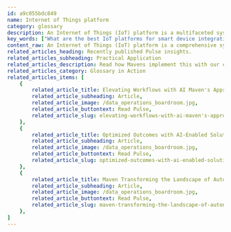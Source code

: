 ```yaml
---
id: a9c055bdc849
name: Internet of Things platform
category: glossary
description: An Internet of Things (IoT) platform is a multifaceted system that centralizes data from connected devices, providing infrastructure and applications to turn that data into actionable insights and streamline business operations.
key_words: ["What are the best IoT platforms for smart device integration?", "How do IoT platforms facilitate data analysis for business intelligence?", "What is the role of IoT platforms in digital transformation for businesses?", "How can IoT platforms enhance real-time decision-making processes?", "What are the security benefits of cloud-based IoT platforms?", "How do IoT platforms contribute to creating new markets for businesses?", "What are the advantages of using IoT platforms for data centralization?", "How can businesses leverage IoT platforms for scalable solutions?", "What is the impact of IoT platforms on business productivity?", "How does Maven Technologies implement IoT platforms for competitive advantage?"]
content_raw: An Internet of Things (IoT) platform is a comprehensive system that consists of the necessary infrastructure and applications to capture, store, analyze, and disseminate intelligence from data collected by internet-connected devices. This harmonized platform, in most cases, operates on a public cloud, centralizing data procurement and facilitating seamless information flow across applications. In the world where smart devices and digital connectivity have become commonplace, IoT platforms are becoming the bedrock of tech-forward businesses. They synchronize the process of data-gathering from multiple sources, allowing businesses to convert raw data into actionable insights. But, the true value of an IoT platform shines through its ability to streamline business operations. It significantly reduces the time to value for IoT-based solutions, all thanks to its elapsed need for a business to individually select, implement, merge, and maintain its own IoT platform. By relying on a strong, vetted cloud-based IoT network, businesses are free to concentrate their efforts on creating applications and analyzing data. This gives them the unique opportunity to generate new markets and sculpt lasting competitive advantage. Moreover, an IoT platform acts as a conduit for businesses to propel their productivity to new heights. By seamlessly integrating multiple technologies, it presents a simplified view of complex systems, enabling decision makers to infer analytical predictions from sensors and machine data and make real-time decisions. At Maven Technologies, we integrate elite IoT platforms to unlock the true potential of your business, providing dynamic, scalable, and secure solutions. With our expertise, we aim to bring your business to the forefront of the modern technological world, helping you to witness the transformative benefits of cutting-edge technologies. With Maven, your business is not just technology-driven; it's future-ready.
related_articles_heading: Recently published Pulse insights.
related_articles_subheading: Practical Application
related_articles_description: Read how Mavens implement this with our clients.
related_articles_category: Glossary in Action
related_articles_items: [
	{
		related_article_title: Elevating Workflows with AI Maven's Approach,
		related_article_subheading: Article,
		related_article_image: /data_operations_boardroom.jpg,
		related_article_buttontext: Read Pulse,
		related_article_slug: elevating-workflows-with-ai-maven's-approach
	},
	{
		related_article_title: Optimized Outcomes with AI-Enabled Solutions,
		related_article_subheading: Article,
		related_article_image: /data_operations_boardroom.jpg,
		related_article_buttontext: Read Pulse,
		related_article_slug: optimized-outcomes-with-ai-enabled-solutions
	},
	{
		related_article_title: Maven Transforming the Landscape of Autonomous Vehicles,
		related_article_subheading: Article,
		related_article_image: /data_operations_boardroom.jpg,
		related_article_buttontext: Read Pulse,
		related_article_slug: maven-transforming-the-landscape-of-autonomous-vehicles
	},
]
---
```

